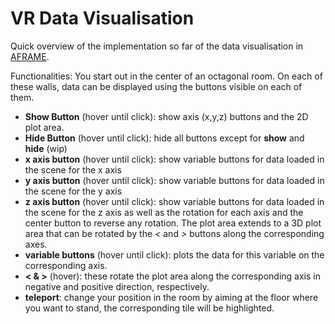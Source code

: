 # VR Data Visualisation

Quick overview of the implementation so far of the data visualisation in [AFRAME](https://aframe.io).



Functionalities:
You start out in the center of an octagonal room. On each of these walls, data can be displayed using the buttons visible on each of them.
 - **Show Button** (hover until click): show axis (x,y,z) buttons and the 2D plot area.
 - **Hide Button** (hover until click): hide all buttons except for **show** and **hide** (wip)
 - **x axis button** (hover until click): show variable buttons for data loaded in the scene for the x axis
 - **y axis button** (hover until click): show variable buttons for data loaded in the scene for the y axis
 - **z axis button** (hover until click): show variable buttons for data loaded in the scene for the z axis as well as the rotation for each axis and the center button to reverse any rotation. The plot area extends to a 3D plot area that can be rotated by the *<* and *>* buttons along the corresponding axes. 
 - **variable buttons** (hover until click): plots the data for this variable on the corresponding axis.
 - **< & >** (hover): these rotate the plot area along the corresponding axis in negative and positive direction, respectively.
 - **teleport**: change your position in the room by aiming at the floor where you want to stand, the corresponding tile will be highlighted.